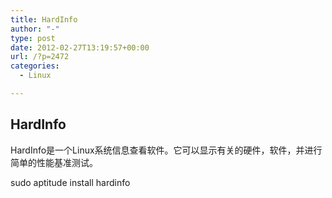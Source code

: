 ```yaml
---
title: HardInfo
author: "-"
type: post
date: 2012-02-27T13:19:57+00:00
url: /?p=2472
categories:
  - Linux

---
```

## HardInfo
HardInfo是一个Linux系统信息查看软件。它可以显示有关的硬件，软件，并进行简单的性能基准测试。

sudo aptitude install hardinfo
